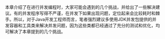 本章介绍了在进行并发编程时，大家可能会遇到的几个挑战，并给出了一些解决建议。有的并发程序写得不严谨，在并发下如果出现问题，定位起来会比较耗时和棘手。所以，对于Java开发工程师而言，笔者强烈建议多使用JDK并发包提供的并发容器和工具类来解决并发问题，因为这些类都已经通过了充分的测试和优化，均可解决了本章提到的几个挑战。
